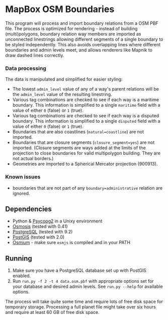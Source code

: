 # MapBox OSM Boundaries

This program will process and import boundary relations from a OSM PBF file. The process is optimized for rendering - instead of building (multi)polygons, boundary relation way members are imported as unconnected linestrings allowing different segments of a single boundary to be styled independently. This also avoids overlapping lines where different boundaries and admin levels meet, and allows renderers like Mapnik to draw dashed lines correctly.

### Data processing

The data is manipulated and simplified for easier styling:

- The lowest `admin_level` value of any of a way's parent relations will be the `admin_level` value of the resulting linestring.
- Various tag combinations are checked to see if each way is a maritime boundary. This information is simplified to a single `maritime` field with a value of either `0` (false) or `1` (true).
- Various tag combinations are checked to see if each way is a disputed boundary. This information is simplified to a single `disputed` field with a value of either `0` (false) or `1` (true).
- Boundaries that are also coastlines (`natural=coastline`) are not imported.
- Boundaries that are closure segments (`closure_segment=yes`) are not imported. (Closure segments are ways added at the limits of the projection to close boundaries for valid multipolygon building. They are not actual borders.)
- Geometries are imported to a Spherical Mercator projection (900913).

### Known issues

- boundaries that are not part of any `boundary=administrative` relation are ignored.

## Dependencies

- Python & [Psycopg2](http://initd.org/psycopg/docs/) in a Unixy environment
- [Osmosis](http://wiki.openstreetmap.org/wiki/Osmosis) (tested with 0.41)
- [PostgreSQL](http://postgresql.org) (tested with 9.2)
- [PostGIS](http://postgis.refractions.net) (tested with 2.0)
- [Osmium](http://github.com/joto/osmium/) - make sure `osmjs` is compiled and in your PATH

## Running

1. Make sure you have a PostgreSQL database set up with PostGIS enabled.
2. Run `run.py -f 2 -t 4 data.osm.pbf` with appropriate options set for your database and desired admin levels. See `run.py --help` for available options.

The process will take quite some time and require lots of free disk space for temporary storage. Processing a full planet file might take over six hours and require at least 60 GB of free disk space.
